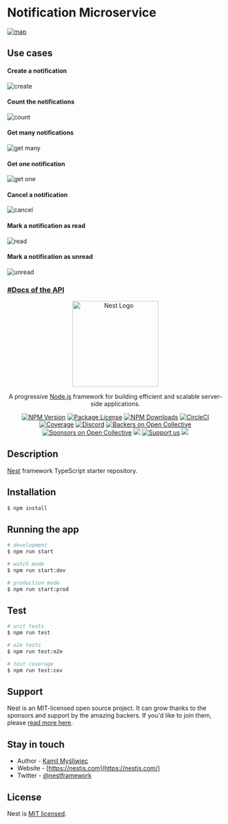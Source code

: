 <h1>Notification Microservice</h1>
<a href="https://www.figma.com/file/aH44c21oigsrd2Uje6Bjw0/Untitled?node-id=0%3A1&t=4YU4N2EcDya970q3-1" target="blank"><img src='https://user-images.githubusercontent.com/66142358/209160103-9c4374f9-a59c-44eb-9bbd-a722e9567795.png' alt ='map'/></a>

<h2>Use cases</h2>

<h4>Create a notification</h4>
<img src='https://user-images.githubusercontent.com/66142358/209160628-daf9ad15-00d1-4486-a45d-378917dc288d.png' alt ='create'/>

<h4>Count the notifications</h4>
<img src='https://user-images.githubusercontent.com/66142358/209160762-cde5e2be-50e8-4e5d-bc5f-3d4cda1b5743.png' alt ='count'/>

<h4>Get many notifications</h4>
<img src='https://user-images.githubusercontent.com/66142358/209160888-6f8998fe-1cb2-4118-9112-ffff14152b52.png' alt ='get many'/>

<h4>Get one notification</h4>
<img src='https://user-images.githubusercontent.com/66142358/209160994-38fe2f68-08c1-4fa5-91bb-897ae97474c1.png' alt ='get one'/>

<h4>Cancel a notification</h4>
<img src='https://user-images.githubusercontent.com/66142358/209161121-a95bbbdb-fec3-49c9-b4cc-d375c15ae8c4.png' alt ='cancel'/>

<h4>Mark a notification as read</h4>
<img src='https://user-images.githubusercontent.com/66142358/209161241-e4ae1b58-752d-442d-aaca-2a5355b7463a.png' alt ='read'/>

<h4>Mark a notification as unread</h4>
<img src='https://user-images.githubusercontent.com/66142358/209161453-434717d7-84c5-4493-8cc8-b705250c8f1a.png' alt ='unread'/>

<h3><a href= 'https://app.swaggerhub.com/apis-docs/LEONARDON00BFARIA/NotificationMicroService/1.0.0#/' >#Docs of the API</a></h3>



<p align="center">
  <a href="http://nestjs.com/" target="blank"><img src="https://nestjs.com/img/logo-small.svg" width="200" alt="Nest Logo" /></a>
</p>

[circleci-image]: https://img.shields.io/circleci/build/github/nestjs/nest/master?token=abc123def456
[circleci-url]: https://circleci.com/gh/nestjs/nest

  <p align="center">A progressive <a href="http://nodejs.org" target="_blank">Node.js</a> framework for building efficient and scalable server-side applications.</p>
    <p align="center">
<a href="https://www.npmjs.com/~nestjscore" target="_blank"><img src="https://img.shields.io/npm/v/@nestjs/core.svg" alt="NPM Version" /></a>
<a href="https://www.npmjs.com/~nestjscore" target="_blank"><img src="https://img.shields.io/npm/l/@nestjs/core.svg" alt="Package License" /></a>
<a href="https://www.npmjs.com/~nestjscore" target="_blank"><img src="https://img.shields.io/npm/dm/@nestjs/common.svg" alt="NPM Downloads" /></a>
<a href="https://circleci.com/gh/nestjs/nest" target="_blank"><img src="https://img.shields.io/circleci/build/github/nestjs/nest/master" alt="CircleCI" /></a>
<a href="https://coveralls.io/github/nestjs/nest?branch=master" target="_blank"><img src="https://coveralls.io/repos/github/nestjs/nest/badge.svg?branch=master#9" alt="Coverage" /></a>
<a href="https://discord.gg/G7Qnnhy" target="_blank"><img src="https://img.shields.io/badge/discord-online-brightgreen.svg" alt="Discord"/></a>
<a href="https://opencollective.com/nest#backer" target="_blank"><img src="https://opencollective.com/nest/backers/badge.svg" alt="Backers on Open Collective" /></a>
<a href="https://opencollective.com/nest#sponsor" target="_blank"><img src="https://opencollective.com/nest/sponsors/badge.svg" alt="Sponsors on Open Collective" /></a>
  <a href="https://paypal.me/kamilmysliwiec" target="_blank"><img src="https://img.shields.io/badge/Donate-PayPal-ff3f59.svg"/></a>
    <a href="https://opencollective.com/nest#sponsor"  target="_blank"><img src="https://img.shields.io/badge/Support%20us-Open%20Collective-41B883.svg" alt="Support us"></a>
  <a href="https://twitter.com/nestframework" target="_blank"><img src="https://img.shields.io/twitter/follow/nestframework.svg?style=social&label=Follow"></a>
</p>
  <!--[![Backers on Open Collective](https://opencollective.com/nest/backers/badge.svg)](https://opencollective.com/nest#backer)
  [![Sponsors on Open Collective](https://opencollective.com/nest/sponsors/badge.svg)](https://opencollective.com/nest#sponsor)-->

## Description

[Nest](https://github.com/nestjs/nest) framework TypeScript starter repository.

## Installation

```bash
$ npm install
```

## Running the app

```bash
# development
$ npm run start

# watch mode
$ npm run start:dev

# production mode
$ npm run start:prod
```

## Test

```bash
# unit tests
$ npm run test

# e2e tests
$ npm run test:e2e

# test coverage
$ npm run test:cov
```

## Support

Nest is an MIT-licensed open source project. It can grow thanks to the sponsors and support by the amazing backers. If you'd like to join them, please [read more here](https://docs.nestjs.com/support).

## Stay in touch

- Author - [Kamil Myśliwiec](https://kamilmysliwiec.com)
- Website - [https://nestjs.com](https://nestjs.com/)
- Twitter - [@nestframework](https://twitter.com/nestframework)

## License

Nest is [MIT licensed](LICENSE).
